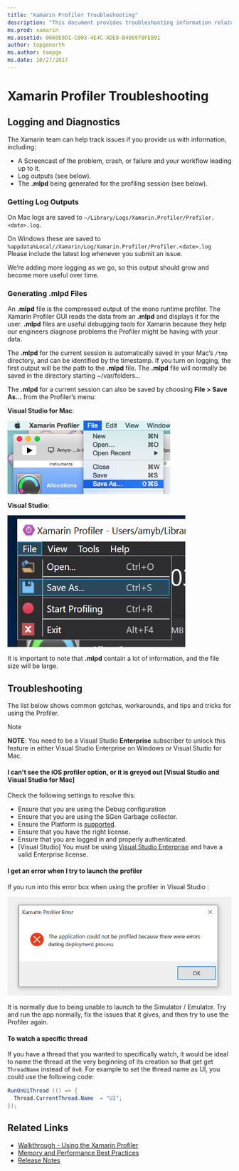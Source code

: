 ```yaml
---
title: "Xamarin Profiler Troubleshooting"
description: "This document provides troubleshooting information related to the Xamarin Profiler. It describes issues related to logging and diagnostics, the IDE, and other topics."
ms.prod: xamarin
ms.assetid: 0060E9D1-C003-4E4C-ADE8-B406978FE891
author: topgenorth
ms.author: toopge
ms.date: 10/27/2017
---
```


# Xamarin Profiler Troubleshooting

## Logging and Diagnostics

The Xamarin team can help track issues if you provide us with information, including:

- A Screencast of the problem, crash, or failure and your workflow leading up to it.
- Log outputs (see below).
- The **.mlpd** being generated for the profiling session (see below).

### Getting Log Outputs

On Mac logs are saved to `~/Library/Logs/Xamarin.Profiler/Profiler.<date>.log`.

On Windows these are saved to `%appdata%Local//Xamarin/Log/Xamarin.Profiler/Profiler.<date>.log` Please include the latest log whenever you submit an issue.

We’re adding more logging as we go, so this output should grow and become more useful over time.

<a name="gen_mlpd" />

### Generating .mlpd Files

An **.mlpd** file is the compressed output of the mono runtime profiler. The Xamarin Profiler GUI reads the data from an **.mlpd** and displays it for the user. **.mlpd** files are useful debugging tools for Xamarin because they help our engineers diagnose problems the Profiler might be having with your data.

The **.mlpd** for the current session is automatically saved in your Mac’s `/tmp` directory, and can be identified by the timestamp. If you turn on logging, the first output will be the path to the **.mlpd** file. The **.mlpd** file will normally be saved in the directory starting ~/var/folders…

The **.mlpd** for a current session can also be saved by choosing **File > Save As…** from the Profiler’s menu:

**Visual Studio for Mac**:

![](troubleshooting-images/image17.png "Saving .mlpd file in Visual Studio for Mac")

**Visual Studio**:

![](troubleshooting-images/image17-vs.png "Saving .mlpd file in Visual Studio")

It is important to note that **.mlpd** contain a lot of information, and the file size will be large.

## Troubleshooting

The list below shows common gotchas, workarounds, and tips and tricks for using the Profiler.

> [!NOTE]
> **NOTE**: You need to be a Visual Studio **Enterprise** subscriber to unlock this feature in either Visual Studio Enterprise on Windows or Visual Studio for Mac.

#### I can't see the iOS profiler option, or it is greyed out [Visual Studio and Visual Studio for Mac]

Check the following settings to resolve this:

- Ensure that you are using the Debug configuration
- Ensure that you are using the SGen Garbage collector.
- Ensure the Platform is [supported](~/tools/profiler/index.md#Profiler_Support).
- Ensure that you have the right license.
- Ensure that you are logged in and properly authenticated.
- [Visual Studio] You must be using [Visual Studio Enterprise](https://www.visualstudio.com/vs/enterprise/) and have a valid Enterprise license.

#### I get an error when I try to launch the profiler

If you run into this error box when using the profiler in Visual Studio :

![](troubleshooting-images/error.png "Error box when using the profiler in Visual Studio")

It is normally due to being unable to launch to the Simulator / Emulator. Try and run the app normally, fix the issues that it gives, and then try to use the Profiler again.

#### To watch a specific thread

If you have a thread that you wanted to specifically watch, it would be ideal to name the thread at the very beginning of its creation so that get get `ThreadName` instead of `0x0`. For example to set the thread name as UI, you could use the following code:

```csharp
RunOnUiThread (() => {
  Thread.CurrentThread.Name  = "UI";
});
```

## Related Links

- [Walkthrough - Using the Xamarin Profiler](~/tools/profiler/index.md)
- [Memory and Performance Best Practices](~/cross-platform/deploy-test/memory-perf-best-practices.md)
- [Release Notes](https://developer.xamarin.com/releases/profiler/preview/)

